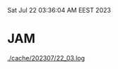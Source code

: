 Sat Jul 22 03:36:04 AM EEST 2023
# JAM
<a href='./cache/202307/22_03.log'>./cache/202307/22_03.log</a>
